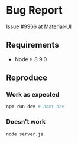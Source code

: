 # Bug Report

Issue [#9966](https://github.com/mui-org/material-ui/issues/9966) at [Material-UI](https://github.com/mui-org/material-ui)

## Requirements

* Node ≥ 8.9.0

## Reproduce

### Work as expected

```sh
npm run dev # next dev
```

### Doesn't work

```sh
node server.js
```
